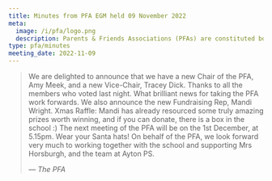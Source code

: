 ```yaml
---
title: Minutes from PFA EGM held 09 November 2022
meta:
  image: /i/pfa/logo.png
  description: Parents & Friends Associations (PFAs) are constituted bodies, which support the school and the broader community. They are independent from the school and the local authority.
type: pfa/minutes
meeting_date: 2022-11-09
---
```


> We are delighted to announce that we have a new Chair of the PFA, Amy Meek, and
> a new Vice-Chair, Tracey Dick. Thanks to all the members who voted last night.
> What brilliant news for taking the PFA work forwards. We also announce the new
> Fundraising Rep, Mandi Wright. Xmas Raffle: Mandi has already resourced some
> truly amazing prizes worth winning, and if you can donate, there is a box in the
> school :) The next meeting of the PFA will be on the 1st December, at 5.15pm.
> Wear your Santa hats! On behalf of the PFA, we look forward very much to working
> together with the school and supporting Mrs Horsburgh, and the team at Ayton PS.
> 
> *— The PFA*
